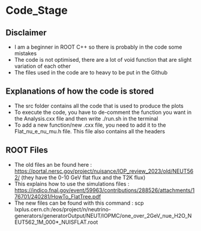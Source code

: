 # Code_Stage

## Disclaimer
* I am a beginner in ROOT C++ so there is probably in the code some mistakes
* The code is not optimised, there are a lot of void function that are slight variation of each other
* The files used in the code are to heavy to be put in the Github

## Explanations of how the code is stored 
*  The src folder contains all the code that is used to produce the plots
*  To execute the code, you have to de-comment the function you want in the Analysis.cxx file and then write ./run.sh in the terminal
*  To add a new function/new .cxx file, you need to add it to the Flat_nu_e_nu_mu.h file. This file also contains all the headers

## ROOT Files
* The old files an be found here : https://portal.nersc.gov/project/nuisance/IOP_review_2023/old/NEUT562/  (they have the 0-10 GeV flat flux and the T2K flux)
* This explains how to use the simulations files : https://indico.fnal.gov/event/59963/contributions/288526/attachments/176701/240281/HowTo_FlatTree.pdf
* The new files can be found with this command : scp lxplus.cern.ch:/eos/project/n/neutrino-generators/generatorOutput/NEUT/IOPMC/one_over_2GeV_nue_H2O_NEUT562_1M_000*_NUISFLAT.root 
